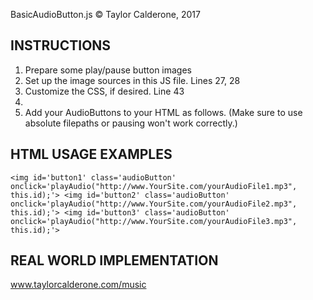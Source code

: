 BasicAudioButton.js
© Taylor Calderone, 2017

## INSTRUCTIONS
1. Prepare some play/pause button images
2. Set up the image sources in this JS file. Lines 27, 28
3. Customize the CSS, if desired. Line 43
4. <body onload="initializeBasicAudioButtonJS();">
5. Add your AudioButtons to your HTML as follows. (Make sure to use absolute filepaths or pausing won't work correctly.)

## HTML USAGE EXAMPLES
`<img id='button1' class='audioButton' onclick='playAudio("http://www.YourSite.com/yourAudioFile1.mp3", this.id);'>
<img id='button2' class='audioButton' onclick='playAudio("http://www.YourSite.com/yourAudioFile2.mp3", this.id);'>
<img id='button3' class='audioButton' onclick='playAudio("http://www.YourSite.com/yourAudioFile3.mp3", this.id);'>`

## REAL WORLD IMPLEMENTATION
www.taylorcalderone.com/music
